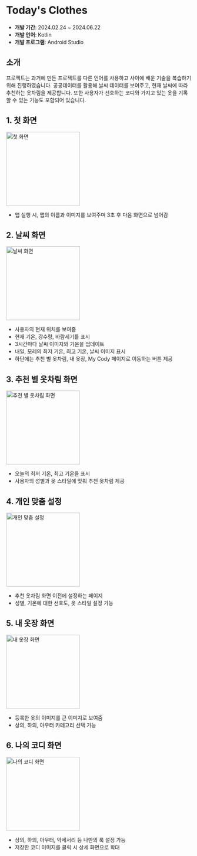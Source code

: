 # Today's Clothes

- **개발 기간**: 2024.02.24 ~ 2024.06.22
- **개발 언어**: Kotlin
- **개발 프로그램**: Android Studio

## 소개
프로젝트는 과거에 만든 프로젝트를 다른 언어를 사용하고 사이에 배운 기술을 복습하기 위해 진행하였습니다. 공공데이터를 활용해 날씨 데이터를 보여주고, 현재 날씨에 따라 추천하는 옷차림을 제공합니다. 또한 사용자가 선호하는 코디와 가지고 있는 옷을 기록할 수 있는 기능도 포함되어 있습니다.

## 1. 첫 화면

<img src="https://github.com/KamaTAEWOO/Todays_clothes/assets/48404941/50397bcb-6be1-452d-9ccd-7a94230cd274" alt="첫 화면" style="width: 200px;"/>

- 앱 실행 시, 앱의 이름과 이미지를 보여주며 3초 후 다음 화면으로 넘어감

## 2. 날씨 화면

<img src="https://github.com/KamaTAEWOO/Todays_clothes/assets/48404941/41033368-e276-4d58-bc5c-5c97b2857289" alt="날씨 화면" style="width: 200px;"/>

- 사용자의 현재 위치를 보여줌
- 현재 기온, 강수량, 바람세기를 표시
- 3시간마다 날씨 이미지와 기온을 업데이트
- 내일, 모레의 최저 기온, 최고 기온, 날씨 이미지 표시
- 하단에는 추천 별 옷차림, 내 옷장, My Cody 페이지로 이동하는 버튼 제공

## 3. 추천 별 옷차림 화면

<img src="https://github.com/KamaTAEWOO/Todays_clothes/assets/48404941/d413ecef-d86d-439a-8a2e-b629f2e7b238" alt="추천 별 옷차림 화면" style="width: 200px;"/>

- 오늘의 최저 기온, 최고 기온을 표시
- 사용자의 성별과 옷 스타일에 맞춰 추천 옷차림 제공

## 4. 개인 맞춤 설정

<img src="https://github.com/KamaTAEWOO/Todays_clothes/assets/48404941/142e56b3-7acb-4103-be3d-85feb5dec30e" alt="개인 맞춤 설정" style="width: 200px;"/>

- 추천 옷차림 화면 이전에 설정하는 페이지
- 성별, 기온에 대한 선호도, 옷 스타일 설정 가능

## 5. 내 옷장 화면

<img src="https://github.com/KamaTAEWOO/Todays_clothes/assets/48404941/7b349f8e-dc60-4d91-bc55-f11423bf7290" alt="내 옷장 화면" style="width: 200px;"/>

- 등록한 옷의 이미지를 큰 이미지로 보여줌
- 상의, 하의, 아우터 카테고리 선택 가능

## 6. 나의 코디 화면

<img src="https://github.com/KamaTAEWOO/Todays_clothes/assets/48404941/3f02569b-3f5d-41f0-8419-c5cea93d9e8e" alt="나의 코디 화면" style="width: 200px;"/>

- 상의, 하의, 아우터, 악세서리 등 나만의 룩 설정 가능
- 저장한 코디 이미지를 클릭 시 상세 화면으로 확대

